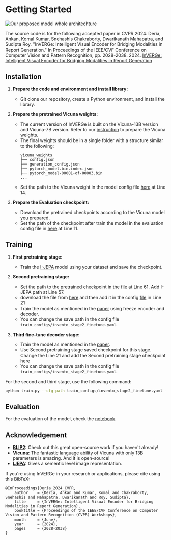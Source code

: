 # Getting Started
![Our proposed model whole architechture](Images/full_image.png) 

The source code is for the following accepted paper in CVPR 2024. 
Deria, Ankan, Komal Kumar, Snehashis Chakraborty, Dwarikanath Mahapatra, and Sudipta Roy. "InVERGe: Intelligent Visual Encoder for Bridging Modalities in Report Generation." In Proceedings of the IEEE/CVF Conference on Computer Vision and Pattern Recognition, pp. 2028-2038. 2024.
[InVERGe: Intelligent Visual Encoder for Bridging Modalities in Report Generation](https://openaccess.thecvf.com/content/CVPR2024W/MULA/papers/Deria_InVERGe_Intelligent_Visual_Encoder_for_Bridging_Modalities_in_Report_Generation_CVPRW_2024_paper.pdf)

## Installation

1. **Prepare the code and environment and install library:**
   - Git clone our repository, create a Python environment, and install the library.

2. **Prepare the pretrained Vicuna weights:**
   - The current version of InVERGe is built on the Vicuna-13B version and Vicuna-7B version. Refer to our [instruction](PrepareVicuna.md) to prepare the Vicuna weights.
   - The final weights should be in a single folder with a structure similar to the following:
     ```plaintext
     vicuna_weights
     ├── config.json
     ├── generation_config.json
     ├── pytorch_model.bin.index.json
     ├── pytorch_model-00001-of-00003.bin
     ...
     ```
   - Set the path to the Vicuna weight in the model config file [here](ad_invento/configs/models/invento.yaml) at Line 14.

3. **Prepare the Evaluation checkpoint:**
   - Download the pretrained checkpoints according to the Vicuna model you prepared.
   - Set the path of the checkpoint after train the model in the evaluation config file in [here](eval_configs/invento_eval.yaml) at Line 11.

## Training

1. **First pretraining stage:**
   - Train the [I-JEPA](https://github.com/facebookresearch/ijepa) model using your dataset and save the checkpoint.
   

2. **Second pretraining stage:**
   - Set the path to the pretrained checkpoint in the [file](ad_invento/models/mymodel.py) at Line 61. Add I-JEPA path at Line 57.
   - download the file from [here](https://drive.google.com/file/d/1StoRiI3S7u3qTbh1GEocCkSGbyDMQY8u/view?usp=drive_link) and then add it in the config [file](train_configs/invento_stage2_finetune.yaml) in Line 21
   - Train the model as mentioned in the [paper](link) using freeze encoder and decoder.
   - You can change the save path in the config file `train_configs/invento_stage2_finetune.yaml`.

4. **Third fine-tune decoder stage:**
   - Train the model as mentioned in the [paper](link).
   - Use Second pretraining stage saved checkpoint for this stage. Change the Line 21 and add the Second pretraining stage checkpoint here 
   - You can change the save path in the config file `train_configs/invento_stage2_finetune.yaml`.

For the second and third stage, use the following command:
   ```bash
   python train.py --cfg-path train_configs/invento_stage2_finetune.yaml --gpu-id 0
   ```

## Evaluation

For the evaluation of the model, check the [notebook](Prediction_Notebook.ipynb).

## Acknowledgement

- **[BLIP2](https://huggingface.co/docs/transformers/main/model_doc/blip-2 ):** Check out this great open-source work if you haven't already!
- **[Vicuna](https://github.com/lm-sys/FastChat):** The fantastic language ability of Vicuna with only 13B parameters is amazing. And it is open-source!
- **[IJEPA](https://github.com/facebookresearch/ijepa):**  Gives a sementic level image representation.

If you're using InVERGe in your research or applications, please cite using this BibTeX:
```plaintext
@InProceedings{Deria_2024_CVPR,
    author    = {Deria, Ankan and Kumar, Komal and Chakraborty, Snehashis and Mahapatra, Dwarikanath and Roy, Sudipta},
    title     = {InVERGe: Intelligent Visual Encoder for Bridging Modalities in Report Generation},
    booktitle = {Proceedings of the IEEE/CVF Conference on Computer Vision and Pattern Recognition (CVPR) Workshops},
    month     = {June},
    year      = {2024},
    pages     = {2028-2038}
}
